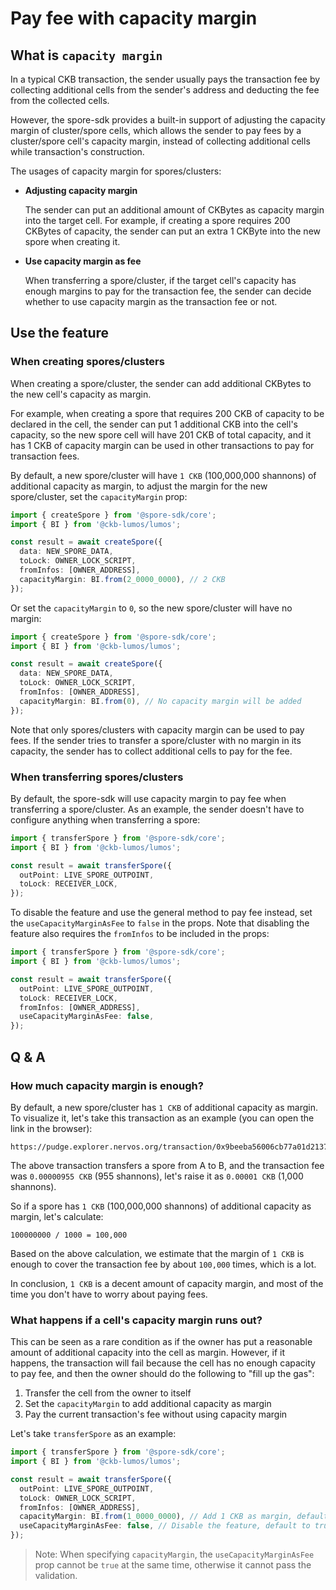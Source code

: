 # Pay fee with capacity margin

## What is `capacity margin`

In a typical CKB transaction, the sender usually pays the transaction fee by collecting additional cells from the sender's address and deducting the fee from the collected cells. 

However, the spore-sdk provides a built-in support of adjusting the capacity margin of cluster/spore cells, which allows the sender to pay fees by a cluster/spore cell's capacity margin, instead of collecting additional cells while transaction's construction.

The usages of capacity margin for spores/clusters:

- **Adjusting capacity margin**

  The sender can put an additional amount of CKBytes as capacity margin into the target cell. For example, if creating a spore requires 200 CKBytes of capacity, the sender can put an extra 1 CKByte into the new spore when creating it.

- **Use capacity margin as fee**

  When transferring a spore/cluster, if the target cell's capacity has enough margins to pay for the transaction fee, the sender can decide whether to use capacity margin as the transaction fee or not.

## Use the feature

### When creating spores/clusters

When creating a spore/cluster, the sender can add additional CKBytes to the new cell's capacity as margin. 

For example, when creating a spore that requires 200 CKB of capacity to be declared in the cell, the sender can put 1 additional CKB into the cell's capacity, so the new spore cell will have 201 CKB of total capacity, and it has 1 CKB of capacity margin can be used in other transactions to pay for transaction fees.

By default, a new spore/cluster will have `1 CKB` (100,000,000 shannons) of additional capacity as margin, to adjust the margin for the new spore/cluster, set the `capacityMargin` prop:

```typescript
import { createSpore } from '@spore-sdk/core';
import { BI } from '@ckb-lumos/lumos';

const result = await createSpore({
  data: NEW_SPORE_DATA,
  toLock: OWNER_LOCK_SCRIPT,
  fromInfos: [OWNER_ADDRESS],
  capacityMargin: BI.from(2_0000_0000), // 2 CKB
});
```

Or set the `capacityMargin` to `0`, so the new spore/cluster will have no margin:

```typescript
import { createSpore } from '@spore-sdk/core';
import { BI } from '@ckb-lumos/lumos';

const result = await createSpore({
  data: NEW_SPORE_DATA,
  toLock: OWNER_LOCK_SCRIPT,
  fromInfos: [OWNER_ADDRESS],
  capacityMargin: BI.from(0), // No capacity margin will be added
});
```

Note that only spores/clusters with capacity margin can be used to pay fees. 
If the sender tries to transfer a spore/cluster with no margin in its capacity, 
the sender has to collect additional cells to pay for the fee.

### When transferring spores/clusters

By default, the spore-sdk will use capacity margin to pay fee when transferring a spore/cluster. As an example, the sender doesn't have to configure anything when transferring a spore:

```typescript
import { transferSpore } from '@spore-sdk/core';
import { BI } from '@ckb-lumos/lumos';

const result = await transferSpore({
  outPoint: LIVE_SPORE_OUTPOINT,
  toLock: RECEIVER_LOCK,
});
```

To disable the feature and use the general method to pay fee instead, set the `useCapacityMarginAsFee` to `false` in the props. Note that disabling the feature also requires the `fromInfos` to be included in the props:

```typescript
import { transferSpore } from '@spore-sdk/core';
import { BI } from '@ckb-lumos/lumos';

const result = await transferSpore({
  outPoint: LIVE_SPORE_OUTPOINT,
  toLock: RECEIVER_LOCK,
  fromInfos: [OWNER_ADDRESS],
  useCapacityMarginAsFee: false,
});
```

## Q & A

### How much capacity margin is enough?

By default, a new spore/cluster has `1 CKB` of additional capacity as margin. To visualize it, let's take this transaction as an example (you can open the link in the browser):

```
https://pudge.explorer.nervos.org/transaction/0x9beeba56006cb77a01d21373d8db9c9bd0371b229c7c8362c2b1b09c67aa9e6e
```

The above transaction transfers a spore from A to B, 
and the transaction fee was `0.00000955 CKB` (955 shannons), let's raise it as `0.00001 CKB` (1,000 shannons).

So if a spore has `1 CKB` (100,000,000 shannons) of additional capacity as margin, let's calculate:

```
100000000 / 1000 = 100,000
```

Based on the above calculation, we estimate that the margin of `1 CKB` is enough to cover the transaction fee by about `100,000` times, which is a lot. 

In conclusion, `1 CKB` is a decent amount of capacity margin, and most of the time you don't have to worry about paying fees.


### What happens if a cell's capacity margin runs out?

This can be seen as a rare condition as if the owner has put a reasonable amount of additional capacity into the cell as margin. However, if it happens, the transaction will fail because the cell has no enough capacity to pay fee, and then the owner should do the following to "fill up the gas":

1. Transfer the cell from the owner to itself
2. Set the `capacityMargin` to add additional capacity as margin
3. Pay the current transaction's fee without using capacity margin

Let's take `transferSpore` as an example:

```typescript
import { transferSpore } from '@spore-sdk/core';
import { BI } from '@ckb-lumos/lumos';

const result = await transferSpore({
  outPoint: LIVE_SPORE_OUTPOINT,
  toLock: OWNER_LOCK_SCRIPT,
  fromInfos: [OWNER_ADDRESS],
  capacityMargin: BI.from(1_0000_0000), // Add 1 CKB as margin, default to 0
  useCapacityMarginAsFee: false, // Disable the feature, default to true
});
```

> Note: When specifying `capacityMargin`, the `useCapacityMarginAsFee` prop cannot be `true` at the same time, otherwise it cannot pass the validation.